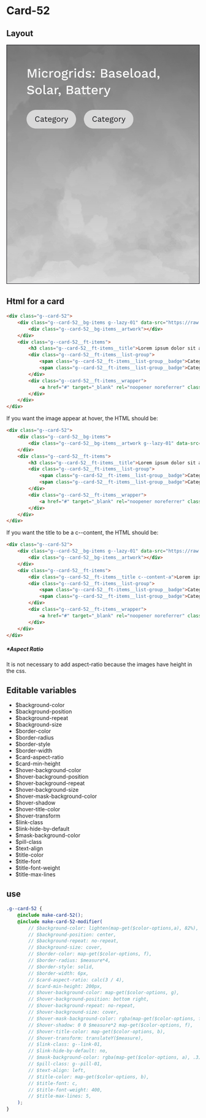 # Card-52

## Layout

![alt text][card-52]

[card-52]: /src/img/global-components/card/card-52.jpg

## Html for a card

```html
<div class="g--card-52">
    <div class="g--card-52__bg-items g--lazy-01" data-src="https://raw.githubusercontent.com/team-thunderfoot/ui/main/src/img/global-components/bg-placeholder.jpg">
        <div class="g--card-52__bg-items__artwork"></div>
    </div>
    <div class="g--card-52__ft-items">
        <h3 class="g--card-52__ft-items__title">Lorem ipsum dolor sit amet</h3>
        <div class="g--card-52__ft-items__list-group">
            <span class="g--card-52__ft-items__list-group__badge">Category</span>
            <span class="g--card-52__ft-items__list-group__badge">Category</span>
        </div>
        <div class="g--card-52__ft-items__wrapper">
            <a href="#" target="_blank" rel="noopener noreferrer" class="g--card-52__ft-items__wrapper__link">This is a link</a>
        </div>
    </div>
</div>
```

If you want the image appear at hover, the HTML should be:
```html
<div class="g--card-52">
    <div class="g--card-52__bg-items">
        <div class="g--card-52__bg-items__artwork g--lazy-01" data-src="https://raw.githubusercontent.com/team-thunderfoot/ui/main/src/img/global-components/bg-placeholder.jpg"></div>
    </div>
    <div class="g--card-52__ft-items">
        <h3 class="g--card-52__ft-items__title">Lorem ipsum dolor sit amet</h3>
        <div class="g--card-52__ft-items__list-group">
            <span class="g--card-52__ft-items__list-group__badge">Category</span>
            <span class="g--card-52__ft-items__list-group__badge">Category</span>
        </div>
        <div class="g--card-52__ft-items__wrapper">
            <a href="#" target="_blank" rel="noopener noreferrer" class="g--card-52__ft-items__wrapper__link">This is a link</a>
        </div>
    </div>
</div>
```

If you want the title to be a c--content, the HTML should be:
```html
<div class="g--card-52">
    <div class="g--card-52__bg-items g--lazy-01" data-src="https://raw.githubusercontent.com/team-thunderfoot/ui/main/src/img/global-components/bg-placeholder.jpg">
        <div class="g--card-52__bg-items__artwork"></div>
    </div>
    <div class="g--card-52__ft-items">
        <div class="g--card-52__ft-items__title c--content-a">Lorem ipsum dolor sit amet</div>
        <div class="g--card-52__ft-items__list-group">
            <span class="g--card-52__ft-items__list-group__badge">Category</span>
            <span class="g--card-52__ft-items__list-group__badge">Category</span>
        </div>
        <div class="g--card-52__ft-items__wrapper">
            <a href="#" target="_blank" rel="noopener noreferrer" class="g--card-52__ft-items__wrapper__link">This is a link</a>
        </div>
    </div>
</div>
```

##### \*Aspect Ratio

It is not necessary to add aspect-ratio because the images have height in the css.

## Editable variables

- $background-color
- $background-position
- $background-repeat
- $background-size
- $border-color
- $border-radius
- $border-style
- $border-width
- $card-aspect-ratio
- $card-min-height
- $hover-background-color
- $hover-background-position
- $hover-background-repeat
- $hover-background-size
- $hover-mask-background-color
- $hover-shadow
- $hover-title-color
- $hover-transform
- $link-class
- $link-hide-by-default
- $mask-background-color
- $pill-class
- $text-align
- $title-color
- $title-font
- $title-font-weight
- $title-max-lines

## use

```scss
.g--card-52 {
    @include make-card-52();
    @include make-card-52-modifier(
        // $background-color: lighten(map-get($color-options,a), 82%),
        // $background-position: center,
        // $background-repeat: no-repeat,
        // $background-size: cover,
        // $border-color: map-get($color-options, f),
        // $border-radius: $measure*4,
        // $border-style: solid,
        // $border-width: 6px,
        // $card-aspect-ratio: calc(3 / 4),
        // $card-min-height: 200px,
        // $hover-background-color: map-get($color-options, g),
        // $hover-background-position: bottom right,
        // $hover-background-repeat: no-repeat,
        // $hover-background-size: cover,
        // $hover-mask-background-color: rgba(map-get($color-options, f), .3),
        // $hover-shadow: 0 0 $measure*2 map-get($color-options, f),
        // $hover-title-color: map-get($color-options, b),
        // $hover-transform: translateY($measure),
        // $link-class: g--link-01,
        // $link-hide-by-default: no,
        // $mask-background-color: rgba(map-get($color-options, a), .3),
        // $pill-class: g--pill-01,
        // $text-align: left,
        // $title-color: map-get($color-options, b),
        // $title-font: c,
        // $title-font-weight: 400,
        // $title-max-lines: 5,
    );
}
```
